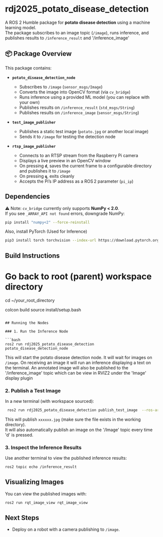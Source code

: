 # rdj2025_potato_disease_detection

A ROS 2 Humble package for **potato disease detection** using a machine learning model.  
The package subscribes to an image topic (`/image`), runs inference, and publishes results to `/inference_result` and '/inference_image'

## 📦 Package Overview

This package contains:

- **`potato_disease_detection_node`**  
  - Subscribes to `/image` (`sensor_msgs/Image`)  
  - Converts the image into OpenCV format (via `cv_bridge`)  
  - Runs inference using a provided ML model (you can replace with your own)
  - Publishes results on `/inference_result` (`std_msgs/String`)
  - Publishes results on `/inference_image` (`sensor_msgs/String`)

- **`test_image_publisher`**  
  - Publishes a static test image (`potato.jpg` or another local image)  
  - Sends it to `/image` for testing the detection node
    
- **`rtsp_image_publisher`** 
  - Connects to an RTSP stream from the Raspberry Pi camera  
  - Displays a live preview in an OpenCV window  
  - On pressing **`d`**, saves the current frame to a configurable directory and publishes it to `/image`  
  - On pressing **`q`**, exits cleanly  
  - Accepts the Pi’s IP address as a ROS 2 parameter (`pi_ip`)

## Dependencies

⚠️ Note: `cv_bridge` currently only supports **NumPy < 2.0**.  
If you see `_ARRAY_API not found` errors, downgrade NumPy:

```bash
pip install "numpy<2" --force-reinstall
```

Also, install PyTorch (Used for Inference)

```bash
pip3 install torch torchvision --index-url https://download.pytorch.org/whl/cpu
```

## Build Instructions

# Go back to root (parent) workspace directory
cd ~/your_root_directory

colcon build
source install/setup.bash
```

## Running the Nodes

### 1. Run the Inference Node

```bash
ros2 run rdj2025_potato_disease_detection potato_disease_detection_node
```

This will start the potato disease detection node. It will wait for images on `/image`.
On receiving an image it will run an inference displaying a text on the terminal. 
An annotated image will also be published to the '/inference_image' topic which can be view in RVIZ2 under the 'Image' display plugin

### 2. Publish a Test Image

In a new terminal (with workspace sourced):

```bash
 ros2 run rdj2025_potato_disease_detection publish_test_image  --ros-args -p pi_ip:=<your_pi_ip>

```

This will publish `xxxxxx.jpg` (make sure the file exists in the working directory).  
It will also automatically publish an image on the '/Image' topic every time 'd' is pressed.

### 3. Inspect the Inference Results

Use another terminal to view the published inference results:

```bash
ros2 topic echo /inference_result
```


##  Visualizing Images

You can view the published images with:

```bash
ros2 run rqt_image_view rqt_image_view
```


## Next Steps

    
-   Deploy on a robot with a camera publishing to `/image`.
    

